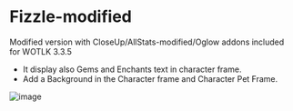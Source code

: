 # Fizzle-modified
Modified version with CloseUp/AllStats-modified/Oglow addons included for WOTLK 3.3.5

- It display also Gems and Enchants text in character frame.
- Add a Background in the Character frame and Character Pet Frame.

![image](https://github.com/Macumbafeh/Fizzle-modified/assets/47739411/1c6b5adf-9360-454a-b4c9-6f523ed68f83)
